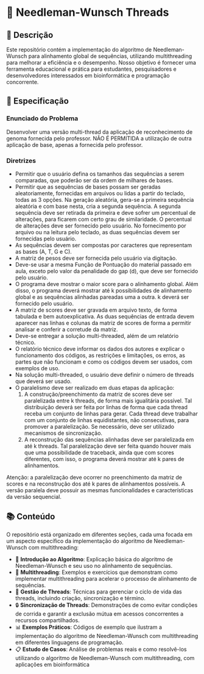 # 🧬 Needleman-Wunsch Threads

## 📜 Descrição
Este repositório contém a implementação do algoritmo de Needleman-Wunsch para alinhamento global de sequências, utilizando multithreading para melhorar a eficiência e o desempenho. Nosso objetivo é fornecer uma ferramenta educacional e prática para estudantes, pesquisadores e desenvolvedores interessados em bioinformática e programação concorrente.

## 📜 Especificação 

### Enunciado do Problema
Desenvolver uma versão multi-thread da aplicação de reconhecimento de genoma fornecida pelo professor. NÃO É PERMITIDA a utilização de outra aplicação de base, apenas a fornecida pelo professor.

### Diretrizes
- Permitir que o usuário defina os tamanhos das sequências a serem comparadas, que poderão ser da ordem de milhares de bases.
- Permitir que as sequências de bases possam ser geradas aleatoriamente, fornecidas em arquivos ou lidas a partir do teclado, todas as 3 opções. Na geração aleatória, gera-se a primeira sequência aleatória e com base nesta, cria a segunda sequência. A segunda sequência deve ser retirada da primeira e deve sofrer um percentual de alterações, para ficarem com certo grau de similaridade. O percentual de alterações deve ser fornecido pelo usuário. No fornecimento por arquivo ou na leitura pelo teclado, as duas sequências devem ser fornecidas pelo usuário.
- As sequências devem ser compostas por caracteres que representam as bases (A, T, G e C).
- A matriz de pesos deve ser fornecida pelo usuário via digitação.
- Deve-se usar a mesma Função de Pontuação do material passado em aula, exceto pelo valor da penalidade do gap (d), que deve ser fornecido pelo usuário.
- O programa deve mostrar o maior score para o alinhamento global. Além disso, o programa deverá mostrar até k possibilidades de alinhamento global e as sequências alinhadas pareadas uma a outra. k deverá ser fornecido pelo usuário.
- A matriz de scores deve ser gravada em arquivo texto, de forma tabulada e bem autoexplicativa. As duas sequências de entrada devem aparecer nas linhas e colunas da matriz de scores de forma a permitir analisar e conferir a corretude da matriz.
- Deve-se entregar a solução multi-threaded, além de um relatório técnico.
- O relatório técnico deve informar os dados dos autores e explicar o funcionamento dos códigos, as restrições e limitações, os erros, as partes que não funcionam e como os códigos devem ser usados, com exemplos de uso.
- Na solução multi-threaded, o usuário deve definir o número de threads que deverá ser usado.
- O paralelismo deve ser realizado em duas etapas da aplicação:
  1. A construção/preenchimento da matriz de scores deve ser paralelizada entre k threads, de forma mais igualitária possível. Tal distribuição deverá ser feita por linhas de forma que cada thread receba um conjunto de linhas para gerar. Cada thread deve trabalhar com um conjunto de linhas equidistantes, não consecutivas, para promover a paralelização. Se necessário, deve ser utilizado mecanismos de sincronização.
  2. A reconstrução das sequências alinhadas deve ser paralelizada em até k threads. Tal paralelização deve ser feita quando houver mais que uma possibilidade de traceback, ainda que com scores diferentes, com isso, o programa deverá mostrar até k pares de alinhamentos.

Atenção: a paralelização deve ocorrer no preenchimento da matriz de scores e na reconstrução dos até k pares de alinhamentos possíveis. A versão paralela deve possuir as mesmas funcionalidades e características da versão sequencial.

## 📚 Conteúdo
O repositório está organizado em diferentes seções, cada uma focada em um aspecto específico da implementação do algoritmo de Needleman-Wunsch com multithreading:
  - 🌟 **Introdução ao Algoritmo**: Explicação básica do algoritmo de Needleman-Wunsch e seu uso no alinhamento de sequências.
  - 🧵 **Multithreading**: Exemplos e exercícios que demonstram como implementar multithreading para acelerar o processo de alinhamento de sequências.
  - 🔄 **Gestão de Threads**: Técnicas para gerenciar o ciclo de vida das threads, incluindo criação, sincronização e término.
  - 🔒 **Sincronização de Threads**: Demonstrações de como evitar condições de corrida e garantir a exclusão mútua em acessos concorrentes a recursos compartilhados.
  - 📊 **Exemplos Práticos**: Códigos de exemplo que ilustram a implementação do algoritmo de Needleman-Wunsch com multithreading em diferentes linguagens de programação.
  - 📋 **Estudo de Casos**: Análise de problemas reais e como resolvê-los utilizando o algoritmo de Needleman-Wunsch com multithreading, com aplicações em bioinformática
